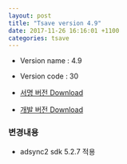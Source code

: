 ```yaml
---
layout: post
title: "Tsave version 4.9"
date: 2017-11-26 16:16:01 +1100
categories: tsave 
---
```


- Version name : 4.9
- Version code : 30

- [서명 버전 Download](https://storage.googleapis.com/tsave-e8595.appspot.com/TSave_4.9_signed.apk)
- [개발 버전 Download](https://storage.googleapis.com/tsave-e8595.appspot.com/TSave_4.9_test.apk)

### 변경내용 
- adsync2 sdk 5.2.7 적용